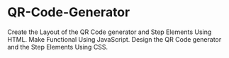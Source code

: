 # QR-Code-Generator
Create the Layout of the QR Code generator and Step Elements Using HTML.
Make Functional Using JavaScript.
Design the QR Code generator and the Step Elements Using CSS.
